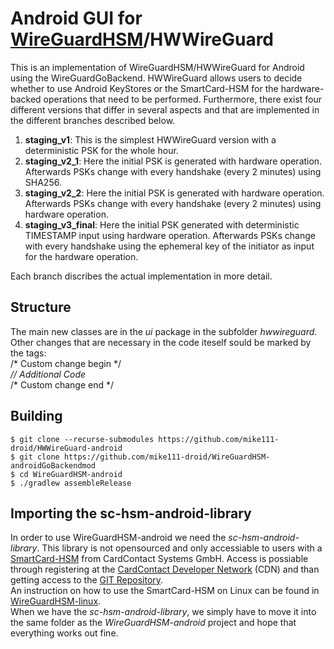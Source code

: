 # Android GUI for [WireGuardHSM](https://github.com/mike111-droid/WireguardHSM-linux)/HWWireGuard

This is an implementation of WireGuardHSM/HWWireGuard for Android using the WireGuardGoBackend. HWWireGuard allows users to decide whether to use Android KeyStores or the SmartCard-HSM for the hardware-backed operations that need to be performed. Furthermore, there exist four different versions that differ in several aspects and that are implemented in the different branches described below.

1. **staging_v1**: This is the simplest HWWireGuard version with a deterministic PSK for the whole hour.
2. **staging_v2_1**: Here the initial PSK is generated with hardware operation. Afterwards PSKs change with every handshake (every 2 minutes) using SHA256.
3. **staging_v2_2**: Here the initial PSK is generated with hardware operation. Afterwards PSKs change with every handshake (every 2 minutes) using hardware operation.
4. **staging_v3_final**: Here the initial PSK generated with deterministic TIMESTAMP input using hardware operation. Afterwards PSKs change with every handshake using the ephemeral key of the initiator as input for the hardware operation.

Each branch discribes the actual implementation in more detail.

## Structure
The main new classes are in the *ui* package in the subfolder *hwwireguard*. Other changes that are necessary in the code iteself sould be marked by the tags:  
/\* Custom change begin \*/  
*\/\/ Additional Code*  
/\* Custom change end \*/  

## Building

```
$ git clone --recurse-submodules https://github.com/mike111-droid/HWWireGuard-android
$ git clone https://github.com/mike111-droid/WireGuardHSM-androidGoBackendmod
$ cd WireGuardHSM-android
$ ./gradlew assembleRelease
```

## Importing the sc-hsm-android-library

In order to use WireGuardHSM-android we need the *sc-hsm-android-library*. This library is not opensourced and only accessiable to users with a [SmartCard-HSM](https://www.smartcard-hsm.com/links.html) from CardContact Systems GmbH. Access is possiable through registering at the [CardContact Developer Network](https://www.cardcontact.de/cdn/activation.html) (CDN) and than getting access to the [GIT Repository](https://www.cardcontact.de/cdn/gitaccess.html).  
An instruction on how to use the SmartCard-HSM on Linux can be found in [WireGuardHSM-linux](https://github.com/mike111-droid/WireGuardHSM-linux).  
When we have the *sc-hsm-android-library*, we simply have to move it into the same folder as the *WireGuardHSM-android* project and hope that everything works out fine.
